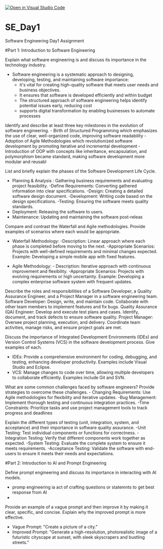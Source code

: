 [![Open in Visual Studio Code](https://classroom.github.com/assets/open-in-vscode-2e0aaae1b6195c2367325f4f02e2d04e9abb55f0b24a779b69b11b9e10269abc.svg)](https://classroom.github.com/online_ide?assignment_repo_id=18364800&assignment_repo_type=AssignmentRepo)
# SE_Day1
Software Engineering Day1 Assignment

#Part 1: Introduction to Software Engineering

Explain what software engineering is and discuss its importance in the technology industry.
   - Software engineering is a systematic approach to designing, developing, testing, and maintaining software
     importance:
     - it's vital for creating high-quality software that meets user needs and business objectives.
     - It ensures that software is developed efficiently and within budget
     - The structured approach of software engineering helps identify potential issues early, reducing cost
     - supports digital transformation by enabling businesses to automate processes

Identify and describe at least three key milestones in the evolution of software engineering.
     - Birth of Structured Programming which emphasizes the use of clear, well-organized code, improving software readability
    - Adoption of Agile Methodologies which revolutionized software development by promoting iterative and incremental development
    - Introduction of OOP with concepts like inheritance, encapsulation, and polymorphism became standard, making software development more modular and reusabl

List and briefly explain the phases of the Software Development Life Cycle.
  - Planning & Analysis : Gathering business requirements and evaluating project feasibility.
  -Define Requirements: Converting gathered information into clear specifications.
  -Design: Creating a detailed software design document.
  -Development: Writing code based on the design specifications.
  -Testing: Ensuring the software meets quality standards.
  - Deployment: Releasing the software to users.
  - Maintenance: Updating and maintaining the software post-releas

Compare and contrast the Waterfall and Agile methodologies. Provide examples of scenarios where each would be appropriate.
  - Waterfall Methodology:
        -Description: Linear approach where each phase is completed before moving to the next.
        -Appropriate Scenarios: Projects with well-defined requirements and minimal changes expected.
        Example: Developing a simple mobile app with fixed features.

 - Agile Methodology:
          - Description: Iterative approach with continuous improvement and flexibility.
          -Appropriate Scenarios: Projects with evolving requirements or high uncertainty.
          Example: Developing a complex enterprise software system with frequent updates.


Describe the roles and responsibilities of a Software Developer, a Quality Assurance Engineer, and a Project Manager in a software engineering team.
  Software Developer:
        Design, write, and maintain code.
        Collaborate with other team members to implement features and fix bugs.
  Quality Assurance (QA) Engineer:
        Develop and execute test plans and cases.
        Identify, document, and track defects to ensure software quality.
  Project Manager:
        Oversee project planning, execution, and delivery.
        Coordinate team activities, manage risks, and ensure project goals are met.

Discuss the importance of Integrated Development Environments (IDEs) and Version Control Systems (VCS) in the software development process. Give examples of each.
   - IDEs: Provide a comprehensive environment for coding, debugging, and testing, enhancing developer productivity. Examples include Visual Studio and Eclipse.
   - VCS: Manage changes to code over time, allowing multiple developers to collaborate efficiently. Examples include Git and SVN.

What are some common challenges faced by software engineers? Provide strategies to overcome these challenges.
    - Changing Requirements: Use Agile methodologies for flexibility and iterative updates.
     -Bug Management: Implement thorough testing and continuous integration practices.
     -Time Constraints: Prioritize tasks and use project management tools to track progress and deadlines

Explain the different types of testing (unit, integration, system, and acceptance) and their importance in software quality assurance.
   -Unit Testing: Test individual components or functions for correctness.
   -Integration Testing: Verify that different components work together as expected.
   -System Testing: Evaluate the complete system to ensure it meets requirements.
   -Acceptance Testing: Validate the software with end-users to ensure it meets their needs and expectations.

#Part 2: Introduction to AI and Prompt Engineering


Define prompt engineering and discuss its importance in interacting with AI models.
   - promp engineering ia act of crafting questions or statemnts to get best response from AI
   - 
Provide an example of a vague prompt and then improve it by making it clear, specific, and concise. Explain why the improved prompt is more effective.

  - Vague Prompt:
"Create a picture of a city."
  - Improved Prompt:
"Generate a high-resolution, photorealistic image of a futuristic cityscape at sunset, with sleek skyscrapers and bustling streets."
